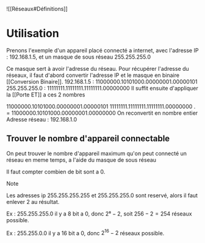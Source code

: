 ![[Réseaux#Définitions]]

# Utilisation 
Prenons l'exemple d'un appareil placé connecté a internet, avec l'adresse IP : 192.168.1.5, et un masque de sous réseau 255.255.255.0

Ce masque sert à avoir l'adresse du réseau.
Pour récupérer l'adresse du réseaux, il faut d'abord convertir l'adresse IP et le masque en binaire [[Conversion Binaire]].
192.168.1.5        : 11000000.10101000.00000001.00000101
255.255.255.0  : 11111111.11111111.11111111.00000000
Il suffit ensuite d'appliquer la [[Porte ET]] a ces 2 nombres

11000000.10101000.00000001.00000101
11111111.11111111.11111111.00000000
. = 11000000.10101000.00000001.00000000
On reconvertit en nombre entier
Adresse réseau : 192.168.1.0

## Trouver le nombre d'appareil connectable
On peut trouver le nombre d'appareil maximum qu'on peut connecté un réseau en meme temps, a l'aide du masque de sous réseau

Il faut compter combien de bit sont a 0.

> [!note]
> Les adresses ip 255.255.255.255 et 255.255.255.0 sont reservé, alors il faut enlever 2 au résultat.
> 

Ex : 255.255.255.0
il y a 8 bit a 0, donc $2⁸-2$, soit $256-2 = 254$ réseaux possible.

Ex : 255.255.0.0
il y a 16 bit a 0, donc $2^{16}-2$ réseaux possible.